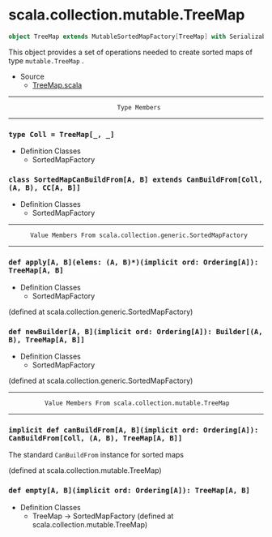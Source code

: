 
#                       scala.collection.mutable.TreeMap                       #

```scala
object TreeMap extends MutableSortedMapFactory[TreeMap] with Serializable
```

This object provides a set of operations needed to create sorted maps of type
 `mutable.TreeMap` .

* Source
  * [TreeMap.scala](https://github.com/scala/scala/tree/6d09a1ba5f/src/library/scala/collection/mutable/TreeMap.scala#L1)


--------------------------------------------------------------------------------
                                  Type Members
--------------------------------------------------------------------------------


### `type Coll = TreeMap[_, _]`                                              ###

* Definition Classes
  * SortedMapFactory


### `class SortedMapCanBuildFrom[A, B] extends CanBuildFrom[Coll, (A, B), CC[A, B]]` ###

* Definition Classes
  * SortedMapFactory


--------------------------------------------------------------------------------
          Value Members From scala.collection.generic.SortedMapFactory
--------------------------------------------------------------------------------


### `def apply[A, B](elems: (A, B)*)(implicit ord: Ordering[A]): TreeMap[A, B]` ###

* Definition Classes
  * SortedMapFactory

(defined at scala.collection.generic.SortedMapFactory)


### `def newBuilder[A, B](implicit ord: Ordering[A]): Builder[(A, B), TreeMap[A, B]]` ###

* Definition Classes
  * SortedMapFactory

(defined at scala.collection.generic.SortedMapFactory)


--------------------------------------------------------------------------------
              Value Members From scala.collection.mutable.TreeMap
--------------------------------------------------------------------------------


### `implicit def canBuildFrom[A, B](implicit ord: Ordering[A]): CanBuildFrom[Coll, (A, B), TreeMap[A, B]]` ###

The standard `CanBuildFrom` instance for sorted maps

(defined at scala.collection.mutable.TreeMap)


### `def empty[A, B](implicit ord: Ordering[A]): TreeMap[A, B]`              ###

* Definition Classes
  * TreeMap → SortedMapFactory
(defined at scala.collection.mutable.TreeMap)
